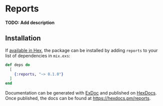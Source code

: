 # Reports

**TODO: Add description**

## Installation

If [available in Hex](https://hex.pm/docs/publish), the package can be installed
by adding `reports` to your list of dependencies in `mix.exs`:

```elixir
def deps do
  [
    {:reports, "~> 0.1.0"}
  ]
end
```

Documentation can be generated with [ExDoc](https://github.com/elixir-lang/ex_doc)
and published on [HexDocs](https://hexdocs.pm). Once published, the docs can
be found at <https://hexdocs.pm/reports>.

